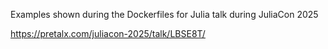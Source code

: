 Examples shown during the Dockerfiles for Julia talk during JuliaCon 2025 

https://pretalx.com/juliacon-2025/talk/LBSE8T/
